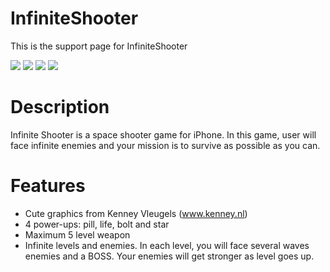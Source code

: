 # InfiniteShooter
This is the support page for InfiniteShooter 

![](https://github.com/xctom/InfiniteShooter/blob/master/IMG_0823.PNG)
![](https://github.com/xctom/InfiniteShooter/blob/master/IMG_0824.PNG)
![](https://github.com/xctom/InfiniteShooter/blob/master/IMG_0825.PNG)
![](https://github.com/xctom/InfiniteShooter/blob/master/IMG_0826.PNG)

# Description
Infinite Shooter is a space shooter game for iPhone. In this game, user will face infinite enemies and your mission is to survive as possible as you can.

# Features
- Cute graphics from Kenney Vleugels (www.kenney.nl)
- 4 power-ups: pill, life, bolt and star
- Maximum 5 level weapon
- Infinite levels and enemies. In each level, you will face several waves enemies and a BOSS. Your enemies will get stronger as level goes up. 
